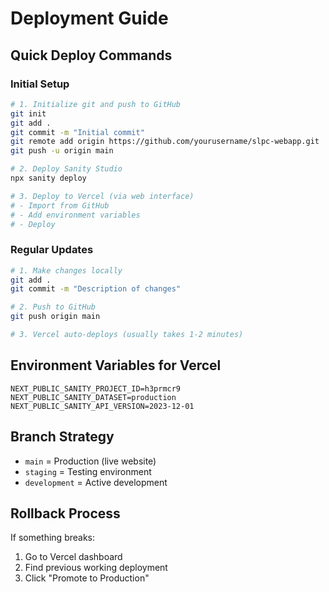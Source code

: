 # Deployment Guide

## Quick Deploy Commands

### Initial Setup
```bash
# 1. Initialize git and push to GitHub
git init
git add .
git commit -m "Initial commit"
git remote add origin https://github.com/yourusername/slpc-webapp.git
git push -u origin main

# 2. Deploy Sanity Studio
npx sanity deploy

# 3. Deploy to Vercel (via web interface)
# - Import from GitHub
# - Add environment variables
# - Deploy
```

### Regular Updates
```bash
# 1. Make changes locally
git add .
git commit -m "Description of changes"

# 2. Push to GitHub
git push origin main

# 3. Vercel auto-deploys (usually takes 1-2 minutes)
```

## Environment Variables for Vercel
```
NEXT_PUBLIC_SANITY_PROJECT_ID=h3prmcr9
NEXT_PUBLIC_SANITY_DATASET=production
NEXT_PUBLIC_SANITY_API_VERSION=2023-12-01
```

## Branch Strategy
- `main` = Production (live website)
- `staging` = Testing environment  
- `development` = Active development

## Rollback Process
If something breaks:
1. Go to Vercel dashboard
2. Find previous working deployment
3. Click "Promote to Production"
